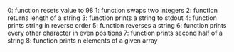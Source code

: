 0: function resets value to 98
1: function swaps two integers
2: function returns length of a string
3: function prints a string to stdout
4: function prints string in reverse order
5: function reverses a string
6: function prints every other character in even positions
7: function prints second half of a string
8: function prints n elements of a given array
